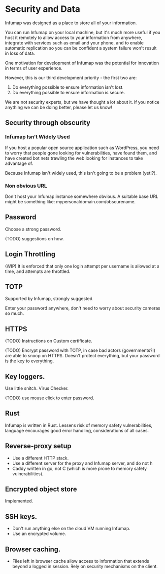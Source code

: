 # Security and Data 

Infumap was designed as a place to store all of your information.

You can run Infumap on your local machine, but it's much more useful if you host it remotely to allow access to your information from anywhere, integrate with services such as email and your phone, and to enable automatic replication so you can be confident a system failure won't result in loss of data.

One motivation for development of Infumap was the potential for innovation in terms of user experience.

However, this is our third development priority - the first two are:

1. Do everything possible to ensure information isn't lost.
1. Do everything possible to ensure information is secure. 

We are not security experts, but we have thought a lot about it. If you notice anything we can be doing better, please let us know!

## Security through obscurity

### Infumap Isn't Widely Used

If you host a popular open source application such as WordPress, you need to worry that people gone looking for vulnerabilities, have found them, and have created bot nets trawling the web looking for instances to take advantage of.

Because Infumap isn't widely used, this isn't going to be a problem (yet!?).


### Non obvious URL

Don't host your Infumap instance somewhere obvious. A suitable base URL might be something like: mypersonaldomain.com/obscurename.

## Password

Choose a strong password.

(TODO) suggestions on how.

## Login Throttling

(WIP) It is enforced that only one login attempt per username is allowed at a time, and attempts are throttled.

## TOTP

Supported by Infumap, strongly suggested.

Enter your password anywhere, don't need to worry about security cameras so much.

## HTTPS

(TODO) Instructions on Custom certificate.

(TODO) Encrypt password with TOTP, in case bad actors (governments?!) are able to snoop on HTTPS. Doesn't protect everything, but your password is the key to everything.

## Key loggers.

Use little snitch.
Virus Checker.

(TODO) use mouse click to enter password.

## Rust

Infumap is written in Rust.  Lessens risk of memory safety vulnerabilities, language encourages good error handling, considerations of all cases.

## Reverse-proxy setup

- Use a different HTTP stack.
- Use a different server for the proxy and Infumap server, and do not h
- Caddy written in go, not C (which is more prone to memory safety vulnerabilities).

## Encrypted object store

Implemented.


## SSH keys.

- Don't run anything else on the cloud VM running Infumap.
- Use an encrypted volume.


## Browser caching.

- Files left in browser cache allow access to information that extends beyond a logged in session. Rely on security mechanisms on the client.
